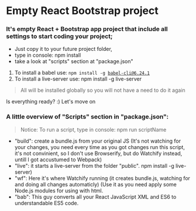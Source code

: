 # Empty React Bootstrap project

### It's empty React + Bootstrap app project that include all settings to start coding your project;
+ Just copy it to your future project folder, 
+ type in console: npm install
+ take a look at "scripts" section at "package.json"

1) To install a babel use: <code>npm install -g babel-cli@6.24.1</code>
2) To install a live-server use: npm install -g live-server

> All will be installed globally so you will not have a need to do it again

Is everything ready? :) 
Let's move on

### A little overview of "Scripts" section in "package.json":
> Notice: To run a script, type in console: npm run scriptName
+ "build": create a bundle.js from your original JS (It's not watching for your changes, you need every time as you got changes run this script, it's not convinient, so I don't use Browserify, but do Watchify instead, untill I got accustumed to Webpack)
+ "live": it starts a live-server from the folder "public". npm install -g live-server)
+ "wf": Here it's where Watchify running (it creates bundle.js, watching for and doing all changes automaticly) (Use it as you need apply some Node.js modules for using with html.
+ "bab": This guy converts all your React JavaScript XML and ES6 to understandable ES5 code.  
